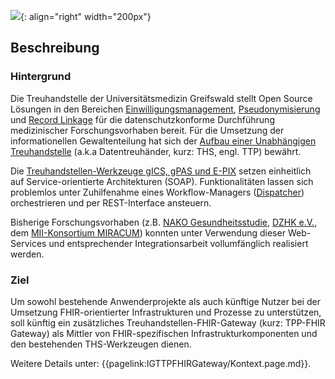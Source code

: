 ![](https://www.ths-greifswald.de/wp-content/uploads/2019/01/Design-Logo-THS-deutsch-271-padding.png){: align="right" width="200px"}
## Beschreibung

### Hintergrund
Die Treuhandstelle der Universitätsmedizin Greifswald stellt Open Source Lösungen in den Bereichen [Einwilligungsmanagement](https://www.ths-greifswald.de/gics), [Pseudonymisierung](https://www.ths-greifswald.de/gpas) und [Record Linkage](https://www.ths-greifswald.de/e-pix) für die datenschutzkonforme Durchführung medizinischer Forschungsvorhaben bereit. Für die Umsetzung der informationellen Gewaltenteilung hat sich der [Aufbau einer Unabhängigen Treuhandstelle](https://www.ncbi.nlm.nih.gov/pmc/articles/PMC4467617/) (a.k.a Datentreuhänder, kurz: THS, engl. TTP) bewährt.

Die [Treuhandstellen-Werkzeuge gICS, gPAS und E-PIX](https://www.ths-greifswald.de/forscher/) setzen einheitlich auf Service-orientierte Architekturen (SOAP). Funktionalitäten lassen sich problemlos unter Zuhilfenahme eines Workflow-Managers ([Dispatcher](https://www.ths-greifswald.de/dispatcher-spezifikation-online-verfuegbar/)) orchestrieren und per REST-Interface ansteuern.

Bisherige Forschungsvorhaben (z.B. [NAKO Gesundheitsstudie](https://www.ths-greifswald.de/projekte/nako/), [DZHK e.V.](https://www.ths-greifswald.de/projekte/dzhk/), dem [MII-Konsortium MIRACUM](https://www.miracum.org/miracolix-tools/)) konnten unter Verwendung dieser Web-Services und entsprechender Integrationsarbeit vollumfänglich realisiert werden.

### Ziel
Um sowohl bestehende Anwenderprojekte als auch künftige Nutzer bei der Umsetzung FHIR-orientierter Infrastrukturen und Prozesse zu unterstützen, soll künftig ein zusätzliches Treuhandstellen-FHIR-Gateway (kurz: TPP-FHIR Gateway) als Mittler von FHIR-spezifischen Infrastrukturkomponenten und den bestehenden THS-Werkzeugen dienen.

Weitere Details unter: {{pagelink:IGTTPFHIRGateway/Kontext.page.md}}.
